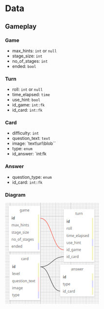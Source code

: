 # Data

## Gameplay

### Game
- max_hints: `int` or `null`
- stage_size: `int`
- no_of_stages: `int`
- ended: `bool`

### Turn
- roll: `int` or `null`
- time_elapsed: `time`
- use_hint: `bool`
- id_game: `int:fk`
- id_card: `int:fk`

### Card
- difficulty: `int`
- question_text: `text`
- image: `text\url\blob``
- type: `enum`
- id_answer: `int:fk

### Answer
- question_type: `enum`
- id_card: `int:fk`

### Diagram
![data diagram](data-diagram.png)